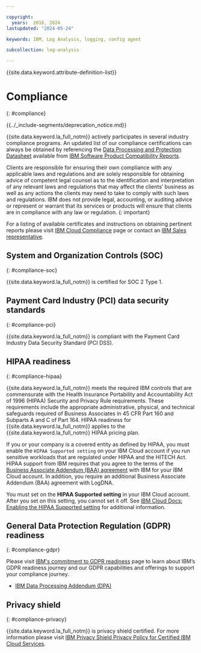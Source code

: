 ```yaml
---

copyright:
  years:  2018, 2024
lastupdated: "2024-05-24"

keywords: IBM, Log Analysis, logging, config agent

subcollection: log-analysis

---
```


{{site.data.keyword.attribute-definition-list}}

# Compliance
{: #compliance}


{{../_include-segments/deprecation_notice.md}}

{{site.data.keyword.la_full_notm}} actively participates in several industry compliance programs. An updated list of our compliance certifications can always be obtained by referencing the [Data Processing and Protection Datasheet](https://www.ibm.com/software/reports/compatibility/clarity-reports/report/html/softwareReqsForProduct?deliverableId=89904B80AE1911E7A9EB066095601ABB) available from [IBM Software Product Compatibility Reports](https://www.ibm.com/software/reports/compatibility/clarity/softwareReqsForProduct.html).

Clients are responsible for ensuring their own compliance with any applicable laws and regulations and are solely responsible for obtaining advice of competent legal counsel as to the identification and interpretation of any relevant laws and regulations that may affect the clients’ business as well as any actions the clients may need to take to comply with such laws and regulations. IBM does not provide legal, accounting, or auditing advice or represent or warrant that its services or products will ensure that clients are in compliance with any law or regulation.
{: important}

For a listing of available certificates and instructions on obtaining pertinent reports please visit [IBM Cloud Compliance](https://www.ibm.com/cloud/compliance) page or contact an [IBM Sales representative](https://www.ibm.com/account/reg/us-en/signup?formid=MAIL-wcp).


## System and Organization Controls (SOC)
{: #compliance-soc}

{{site.data.keyword.la_full_notm}} is certified for SOC 2 Type 1.

## Payment Card Industry (PCI) data security standards
{: #compliance-pci}

{{site.data.keyword.la_full_notm}} is compliant with the Payment Card Industry Data Security Standard (PCI DSS).

## HIPAA readiness
{: #compliance-hipaa}

{{site.data.keyword.la_full_notm}} meets the required IBM controls that are commensurate with the Health Insurance Portability and Accountability Act of 1996 (HIPAA) Security and Privacy Rule requirements. These requirements include the appropriate administrative, physical, and technical safeguards required of Business Associates in 45 CFR Part 160 and Subparts A and C of Part 164. HIPAA readiness for {{site.data.keyword.la_full_notm}} applies to the {{site.data.keyword.la_full_notm}} HIPAA pricing plan.

If you or your company is a covered entity as defined by HIPAA, you must enable the `HIPAA Supported setting` on your IBM Cloud account if you run sensitive workloads that are regulated under HIPAA and the HITECH Act. HIPAA support from IBM requires that you agree to the terms of the [Business Associate Addendum (BAA) agreement](http://www-03.ibm.com/software/sla/sladb.nsf/sla/baa?OpenDocument) with IBM for your IBM Cloud account. In addition, you require an additional Business Associate Addendum (BAA) agreement with LogDNA.

You must set on the **HIPAA Supported setting** in your IBM Cloud account. After you set on this setting, you cannot set it off. See [IBM Cloud Docs: Enabling the HIPAA Supported setting](/docs/account?topic=account-eu-hipaa-supported#enabling-hipaa) for additional information.


## General Data Protection Regulation (GDPR) readiness
{: #compliance-gdpr}

Please visit [IBM's commitment to GDPR readiness](https://www.ibm.com/data-responsibility/gdpr/) page to learn about IBM’s GDPR readiness journey and our GDPR capabilities and offerings to support your compliance journey.

- [IBM Data Processing Addendum (DPA)](https://www.ibm.com/support/customer/csol/terms/?cat=dpa)


## Privacy shield
{: #compliance-privacy}

{{site.data.keyword.la_full_notm}} is privacy shield certified. For more information please visit [IBM Privacy Shield Privacy Policy for Certified IBM Cloud Services](https://www.ibm.com/privacy/details/us/en/privacy_shield.html).
